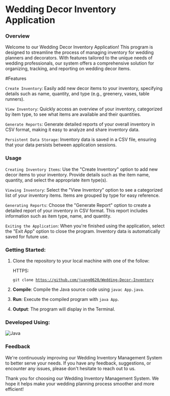 # Wedding Decor Inventory Application

### Overview

Welcome to our Wedding Decor Inventory Application! This program is designed to streamline the process of managing inventory for wedding planners and decorators. With features tailored to the unique needs of wedding professionals, our system offers a comprehensive solution for organizing, tracking, and reporting on wedding decor items.

#Features

`Create Inventory`: Easily add new decor items to your inventory, specifying details such as name, quantity, and type (e.g., greenery, vases, table runners).

`View Inventory`: Quickly access an overview of your inventory, categorized by item type, to see what items are available and their quantities.

`Generate Reports`: Generate detailed reports of your overall inventory in CSV format, making it easy to analyze and share inventory data.

`Persistent Data Storage`: Inventory data is saved in a CSV file, ensuring that your data persists between application sessions.

### Usage

`Creating Inventory Items`: Use the "Create Inventory" option to add new decor items to your inventory. Provide details such as the item name, quantity, and select the appropriate item type(s).

`Viewing Inventory`: Select the "View Inventory" option to see a categorized list of your inventory items. Items are grouped by type for easy reference.

`Generating Reports`: Choose the "Generate Report" option to create a detailed report of your inventory in CSV format. This report includes information such as item type, name, and quantity.

`Exiting the Application`: When you're finished using the application, select the "Exit App" option to close the program. Inventory data is automatically saved for future use.

### Getting Started:

1. Clone the repository to your local machine with one of the follow:

   HTTPS: <pre><code>git clone https://github.com/jvang0620/Wedding-Decor-Inventory</code></pre>

2. **Compile**: Compile the Java source code using `javac App.java`.
3. **Run**: Execute the compiled program with `java App`.
4. **Output**: The program will display in the Terminal.

### Developed Using:

![Java](https://img.shields.io/badge/Java-007396?style=for-the-badge&logo=java&logoColor=white)

### Feedback

We're continuously improving our Wedding Inventory Management System to better serve your needs. If you have any feedback, suggestions, or encounter any issues, please don't hesitate to reach out to us.

Thank you for choosing our Wedding Inventory Management System. We hope it helps make your wedding planning process smoother and more efficient!
